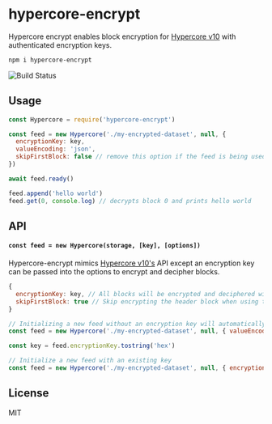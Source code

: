 # hypercore-encrypt

Hypercore encrypt enables block encryption for [Hypercore v10](https://github.com/hypercore-protocol/hypercore) with authenticated encryption keys.

``` sh
npm i hypercore-encrypt
```

![Build Status](https://github.com/Telios-org/hypercore-encrypt/actions/workflows/test-node.yml/badge.svg)

## Usage
``` js
const Hypercore = require('hypercore-encrypt')

const feed = new Hypercore('./my-encrypted-dataset', null, { 
  encryptionKey: key, 
  valueEncoding: 'json',
  skipFirstBlock: false // remove this option if the feed is being used in something like Hyperbee
})

await feed.ready()

feed.append('hello world')
feed.get(0, console.log) // decrypts block 0 and prints hello world
```
## API
#### `const feed = new Hypercore(storage, [key], [options])`
Hypercore-encrypt mimics [Hypercore v10's](https://github.com/hypercore-protocol/hypercore/blob/master/README.md#api) API except an encryption key can be passed into the options to encrypt and decipher blocks. 

``` js
{
  encryptionKey: key, // All blocks will be encrypted and deciphered with this AEAD key
  skipFirstBlock: true // Skip encrypting the header block when using this in conjunction with something like Hyperbee
}
```

```js
// Initializing a new feed without an encryption key will automatically generate a new one
const feed = new Hypercore('./my-encrypted-dataset', null, { valueEncoding: 'json' })

const key = feed.encryptionKey.tostring('hex')

// Initialize a new feed with an existing key
const feed = new Hypercore('./my-encrypted-dataset', null, { encryptionKey: key, valueEncoding: 'json' })

```

## License
MIT